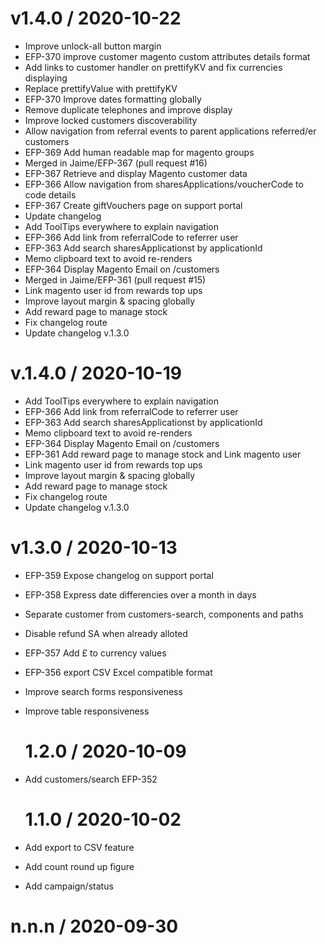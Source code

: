 
v1.4.0 / 2020-10-22
==================

  * Improve unlock-all button margin
  * EFP-370 improve customer magento custom attributes details format
  * Add links to customer handler on prettifyKV and fix currencies displaying
  * Replace prettifyValue with prettifyKV
  * EFP-370 Improve dates formatting globally
  * Remove duplicate telephones and improve display
  * Improve locked customers discoverability
  * Allow navigation from referral events to parent applications referred/er customers
  * EFP-369 Add human readable map for magento groups
  * Merged in Jaime/EFP-367 (pull request #16)
  * EFP-367 Retrieve and display Magento customer data
  * EFP-366 Allow navigation from sharesApplications/voucherCode to code details
  * EFP-367 Create giftVouchers page on support portal
  * Update changelog
  * Add ToolTips everywhere to explain navigation
  * EFP-366 Add link from referralCode to referrer user
  * EFP-363 Add search sharesApplicationst by applicationId
  * Memo clipboard text to avoid re-renders
  * EFP-364 Display Magento Email on /customers
  * Merged in Jaime/EFP-361 (pull request #15)
  * Link magento user id from rewards top ups
  * Improve layout margin & spacing globally
  * Add reward page to manage stock
  * Fix changelog route
  * Update changelog v.1.3.0
# v.1.4.0 / 2020-10-19

- Add ToolTips everywhere to explain navigation
- EFP-366 Add link from referralCode to referrer user
- EFP-363 Add search sharesApplicationst by applicationId
- Memo clipboard text to avoid re-renders
- EFP-364 Display Magento Email on /customers
- EFP-361 Add reward page to manage stock and Link magento user
- Link magento user id from rewards top ups
- Improve layout margin & spacing globally
- Add reward page to manage stock
- Fix changelog route
- Update changelog v.1.3.0

# v1.3.0 / 2020-10-13

- EFP-359 Expose changelog on support portal
- EFP-358 Express date differencies over a month in days
- Separate customer from customers-search, components and paths
- Disable refund SA when already alloted
- EFP-357 Add £ to currency values
- EFP-356 export CSV Excel compatible format
- Improve search forms responsiveness
- Improve table responsiveness

  # 1.2.0 / 2020-10-09

- Add customers/search EFP-352

  # 1.1.0 / 2020-10-02

- Add export to CSV feature
- Add count round up figure
- Add campaign/status

# n.n.n / 2020-09-30
